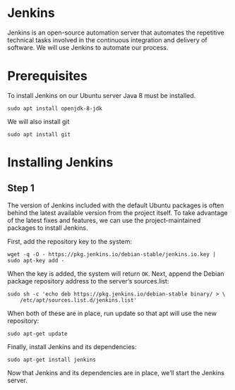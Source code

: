 # Jenkins
Jenkins is an open-source automation server that automates the repetitive technical tasks involved in the continuous integration and delivery of software.
We will use Jenkins to automate our process.

# Prerequisites
To install Jenkins on our Ubuntu server Java 8 must be installed.
```
sudo apt install openjdk-8-jdk
```

We will also install git
```
sudo apt install git
```

# Installing Jenkins
## Step 1
The version of Jenkins included with the default Ubuntu packages is often behind the latest available version from the project itself. To take advantage of the latest fixes and features, we can use the project-maintained packages to install Jenkins.

First, add the repository key to the system:
```
wget -q -O - https://pkg.jenkins.io/debian-stable/jenkins.io.key | sudo apt-key add -
```
When the key is added, the system will return `OK`. Next, append the Debian package repository address to the server’s sources.list:
```
sudo sh -c 'echo deb https://pkg.jenkins.io/debian-stable binary/ > \
    /etc/apt/sources.list.d/jenkins.list'
```
When both of these are in place, run update so that apt will use the new repository:
```
sudo apt-get update
```
Finally, install Jenkins and its dependencies:
```
sudo apt-get install jenkins
```
Now that Jenkins and its dependencies are in place, we’ll start the Jenkins server.
